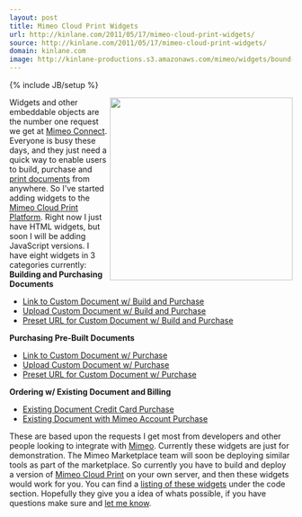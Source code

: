 ```yaml
---
layout: post
title: Mimeo Cloud Print Widgets
url: http://kinlane.com/2011/05/17/mimeo-cloud-print-widgets/
source: http://kinlane.com/2011/05/17/mimeo-cloud-print-widgets/
domain: kinlane.com
image: http://kinlane-productions.s3.amazonaws.com/mimeo/widgets/bound-document-widget.png
---
```

{% include JB/setup %}

<p>
     <img class="c1" src="http://kinlane-productions.s3.amazonaws.com/mimeo/widgets/bound-document-widget.png" alt="" width="325" align="right" />Widgets and other embeddable objects are the number one request we get at <a title="Mimeo Connect" href="http://developer.mimeo.com/">Mimeo Connect</a>. Everyone is busy these days, and they just need a quick way to enable users to build, purchase and <a title="print documents" href="http://www.mimeo.com">print documents</a> from anywhere. So I've started adding widgets to the <a title="Mimeo Cloud Print Platform" href="http://developer.mimeo.com/projects/project_detail.php?ID=11">Mimeo Cloud Print Platform</a>. Right now I just have HTML widgets, but soon I will be adding JavaScript versions. I have eight widgets in 3 categories currently: <strong>Building and Purchasing Documents</strong>
</p>
<ul class="blue">
     <li>
          <a title="Link to Custom Document w/ Build and Purchase" href="http://developer.mimeo.commcp-widgets/widgets/bp-link.php">Link to Custom Document w/ Build and Purchase</a>
     </li>
     <li>
          <a title="Upload Custom Document w/ Build and Purchase" href="http://developer.mimeo.commcp-widgets/widgets/bp-upload.php">Upload Custom Document w/ Build and Purchase</a>
     </li>
     <li>
          <a title="Preset URL for Custom Document w/ Build and Purchase" href="http://developer.mimeo.commcp-widgets/widgets/bp-preset.php">Preset URL for Custom Document w/ Build and Purchase</a>
     </li>
</ul>
<p>
     <strong>Purchasing Pre-Built Documents</strong>
</p>
<ul class="blue">
     <li>
          <a title="Link to Custom Document w/ Purchase" href="http://developer.mimeo.commcp-widgets/widgets/p-link.php">Link to Custom Document w/ Purchase</a>
     </li>
     <li>
          <a title="Upload Custom Document w/ Purchase" href="http://developer.mimeo.commcp-widgets/widgets/p-upload.php">Upload Custom Document w/ Purchase</a>
     </li>
     <li>
          <a title="Preset URL for Custom Document w/ Purchase" href="http://developer.mimeo.commcp-widgets/widgets/p-preset.php">Preset URL for Custom Document w/ Purchase</a>
     </li>
</ul>
<p>
     <strong>Ordering w/ Existing Document and Billing</strong>
</p>
<ul class="blue">
     <li>
          <a title="Existing Document Credit Card Purchase" href="http://developer.mimeo.commcp-widgets/widgets/e-creditcard.php">Existing Document Credit Card Purchase</a>
     </li>
     <li>
          <a title="Existing Document with Mimeo Account Purchase" href="http://developer.mimeo.commcp-widgets/widgets/e-mimeocredit.php">Existing Document with Mimeo Account Purchase</a>
     </li>
</ul>
<p>
     These are based upon the requests I get most from developers and other people looking to integrate with <a title="Mimeo.com" href="http://www.mimeo.com">Mimeo</a>. Currently these widgets are just for demonstration. The Mimeo Marketplace team will soon be deploying similar tools as part of the marketplace. So currently you have to build and deploy a version of <a title="Mimeo Cloud Print" href="http://developer.mimeo.comprojects/project_detail.php?ID=11">Mimeo Cloud Print</a> on your own server, and then these widgets would work for you. You can find a <a title="listing of widgets" href="http://developer.mimeo.commcp-widgets/index.php">listing of these widgets</a> under the code section. Hopefully they give you a idea of whats possible, if you have questions make sure and <a title="let me know" href="http://developer.mimeo.comsupport/contact.php">let me know</a>.
</p>
